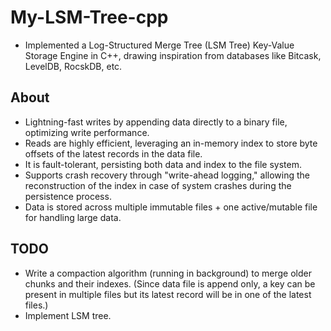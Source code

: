 # My-LSM-Tree-cpp

* Implemented a Log-Structured Merge Tree (LSM Tree) Key-Value Storage Engine in C++, drawing inspiration from databases like Bitcask, LevelDB, RocskDB, etc.

## About
* Lightning-fast writes by appending data directly to a binary file, optimizing write performance.
* Reads are highly efficient, leveraging an in-memory index to store byte offsets of the latest records in the data file. 
* It is fault-tolerant, persisting both data and index to the file system.
* Supports crash recovery through "write-ahead logging," allowing the reconstruction of the index in case of system crashes during the persistence process.
* Data is stored across multiple immutable files + one active/mutable file for handling large data. 

## TODO
* Write a compaction algorithm (running in background) to merge older chunks and their indexes. (Since data file is append only, a key can be present in multiple files but its latest record will be in one of the latest files.)
* Implement LSM tree.

